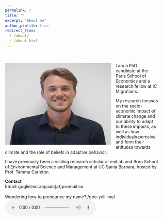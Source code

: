 ```yaml
---
permalink: /
title: ""
excerpt: "About me"
author_profile: true
redirect_from: 
  - /about/
  - /about.html
---
```

<br />
<!-- <img src=https://github.com/guglielmozappala/guglielmozappala.github.io/tree/master/images/photo.png style="width:540px;height:700px;"> -->
<br />
<!--![github small](/images/photo.png) -->
<img src="/images/photo.png" alt="drawing" width="350" height="270" style="float: left; padding-right:15px"/> I am a PhD candidate at the Paris School of Economics and a research fellow at IC Migrations. <br>

My research focuses on the socio-economic impact of climate change and our ability to adapt to these impacts, as well as how individuals perceive and form their attitudes towards climate and the role of beliefs in adaptive behavior. <br>

I have previously been a visiting research scholar at emLab and Bren School of Environmental Science and Management at UC Santa Barbara, hosted by Prof. Tamma Carleton. <br>

**Contact** <br>
Email: guglielmo.zappala[at]psemail.eu 
\
\
Wondering how to pronounce my name? /goo-yell-mo/
<audio controls> <source src=" https://github.com/guglielmozappala/guglielmozappala.github.io/blob/master/files/name.m4a?raw=true" type="audio/ogg"></audio>
